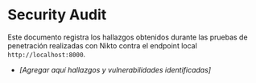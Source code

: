 # Security Audit

Este documento registra los hallazgos obtenidos durante las pruebas de penetración realizadas con Nikto contra el endpoint local `http://localhost:8000`.

- *[Agregar aquí hallazgos y vulnerabilidades identificadas]*
